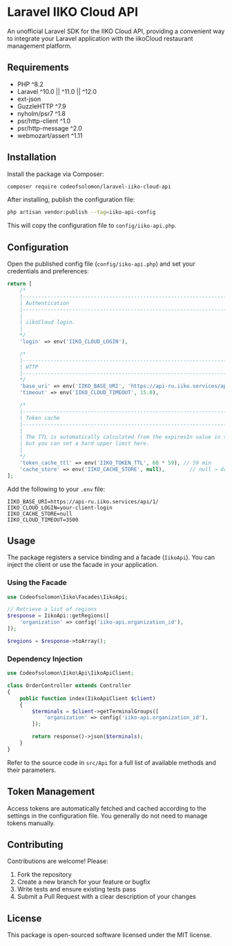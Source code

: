 # Laravel IIKO Cloud API

An unofficial Laravel SDK for the IIKO Cloud API, providing a convenient way to integrate your Laravel application with the iikoCloud restaurant management platform.

## Requirements

* PHP ^8.2
* Laravel ^10.0 || ^11.0 || ^12.0
* ext-json
* GuzzleHTTP ^7.9
* nyholm/psr7 ^1.8
* psr/http-client ^1.0
* psr/http-message ^2.0
* webmozart/assert ^1.11

## Installation

Install the package via Composer:

```bash
composer require codeofsolomon/laravel-iiko-cloud-api
```

After installing, publish the configuration file:

```bash
php artisan vendor:publish --tag=iiko-api-config
```

This will copy the configuration file to `config/iiko-api.php`.

## Configuration

Open the published config file (`config/iiko-api.php`) and set your credentials and preferences:

```php
return [
    /*
    |--------------------------------------------------------------------------
    | Authentication
    |--------------------------------------------------------------------------
    |
    | iikoCloud login.
    |
    */
    'login' => env('IIKO_CLOUD_LOGIN'),

    /*
    |--------------------------------------------------------------------------
    | HTTP
    |--------------------------------------------------------------------------
    */
    'base_uri' => env('IIKO_BASE_URI', 'https://api-ru.iiko.services/api/1/'),
    'timeout' => env('IIKO_CLOUD_TIMEOUT', 15.0),

    /*
    |--------------------------------------------------------------------------
    | Token cache
    |--------------------------------------------------------------------------
    |
    | The TTL is automatically calculated from the expiresIn value in the response,
    | but you can set a hard upper limit here.
    |
    */
    'token_cache_ttl' => env('IIKO_TOKEN_TTL', 60 * 59), // 59 min
    'cache_store' => env('IIKO_CACHE_STORE', null),        // null → driver по-умолчанию
];
```

Add the following to your `.env` file:

```dotenv
IIKO_BASE_URI=https://api-ru.iiko.services/api/1/
IIKO_CLOUD_LOGIN=your-client-login
IIKO_CACHE_STORE=null
IIKO_CLOUD_TIMEOUT=3500
```

## Usage

The package registers a service binding and a facade (`IikoApi`). You can inject the client or use the facade in your application.

### Using the Facade

```php
use Codeofsolomon\Iiko\Facades\IikoApi;

// Retrieve a list of regions
$response = IikoApi::getRegions([
    'organization' => config('iiko-api.organization_id'),
]);

$regions = $response->toArray();
```

### Dependency Injection

```php
use Codeofsolomon\Iiko\Api\IikoApiClient;

class OrderController extends Controller
{
    public function index(IikoApiClient $client)
    {
        $terminals = $client->getTerminalGroups([
            'organization' => config('iiko-api.organization_id'),
        ]);

        return response()->json($terminals);
    }
}
```

Refer to the source code in `src/Api` for a full list of available methods and their parameters.

## Token Management

Access tokens are automatically fetched and cached according to the settings in the configuration file. You generally do not need to manage tokens manually.



## Contributing

Contributions are welcome! Please:

1. Fork the repository
2. Create a new branch for your feature or bugfix
3. Write tests and ensure existing tests pass
4. Submit a Pull Request with a clear description of your changes

## License

This package is open-sourced software licensed under the MIT license.
